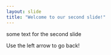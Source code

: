```yaml
---
layout: slide
title: "Welcome to our second slide!"
---
```

some text for the second slide

Use the left arrow to go back!
